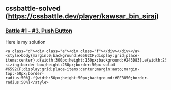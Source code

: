 ## cssbattle-solved (https://cssbattle.dev/player/kawsar_bin_siraj)


### [ Battle #1 - #3. Push Button](https://cssbattle.dev/play/3)
Here is my solution
```
<a class="d"><div class="e"><div class="f"></div></div></a><style>body{margin:0;background:#6592CF;display:grid;place-items:center}.d{width:300px;height:150px;background:#243D83}.e{width:250px;box-sizing:border-box;height:250px;border:50px solid #6592CF;display:grid;place-items:center;margin:auto;margin-top:-50px;border-radius:50%}.f{width:50px;height:50px;background:#EEB850;border-radius:50%}</style>
```
